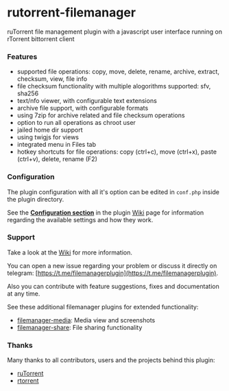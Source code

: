 # rutorrent-filemanager
ruTorrent file management plugin with a javascript user interface running on rTorrent bittorrent client

### Features
- supported file operations: copy, move, delete, rename, archive, extract, checksum, view, file info
- file checksum functionality with multiple alogorithms supported: sfv, sha256
- text/nfo viewer, with configurable text extensions 
- archive file support, with configurable formats
- using 7zip for archive related and file checksum operations
- option to run all operations as chroot user
- jailed home dir support
- using twigjs for views
- integrated menu in Files tab
- hotkey shortcuts for file operations: copy (ctrl+c), move (ctrl+x), paste (ctrl+v), delete, rename (F2)

### Configuration
The plugin configuration with all it's option can be edited in ``conf.php`` inside the plugin directory.

See the **[Configuration section](https://github.com/nelu/rutorrent-filemanager/wiki#configuration)** in the plugin 
[Wiki](https://github.com/nelu/rutorrent-filemanager/wiki) page for information regarding the available settings and how they work.

### Support 
Take a look at the [Wiki](https://github.com/nelu/rutorrent-filemanager/wiki) for more information.

You can open a new issue regarding your problem or discuss it directly on telegram: [https://t.me/filemanagerplugin](https://t.me/filemanagerplugin). 

Also you can contribute with feature suggestions, fixes and documentation at any time.


See these additional filemanager plugins for extended functionality:

- [filemanager-media](https://github.com/nelu/rutorrent-filemanager-media): Media view and screenshots
- [filemanager-share](https://github.com/nelu/rutorrent-filemanager-share): File sharing functionality

### Thanks
Many thanks to all contributors, users and the projects behind this plugin:
- [ruTorrent](https://github.com/Novik/ruTorrent)
- [rtorrent](https://github.com/rakshasa/rtorrent)
